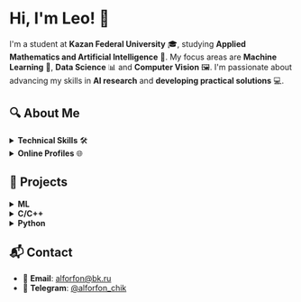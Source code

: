 # Hi, I'm Leo! 👋

I'm a student at **Kazan Federal University** 🎓, studying **Applied Mathematics and Artificial Intelligence** 🤖. My focus areas are **Machine Learning** 🧠, **Data Science** 📊 and **Computer Vision** 🖼️. I'm passionate about advancing my skills in **AI research** and **developing practical solutions** 💻.

## 🔍 About Me

<details>
<summary><b>Technical Skills</b> 🛠️</summary>

- Languages: **Python**, **C/C++**
- DevOps: **Bash**, **Docker**
- VCS: **Git** (GitHub/GitLab)
- OS: **MacOS**, **Linux**, **Windows**
</details>

<details>
<summary><b>Online Profiles</b> 🌐</summary>
   
- **LeetCode**: [MitrofanovLeonid](https://leetcode.com/u/MitrofanovLeonid/)
- **Kaggle**: [mitrofanovleonid](https://www.kaggle.com/mitrofanovleonid)
</details>

## 🚀 Projects

<details>
<summary><b>ML</b></summary>

**[House Price Prediction](https://github.com/LeonidMitrofanov/)** 🏡💰  
- Exploratory Data Analysis (EDA) 🔍 + ML modeling to predict real estate prices
</details>

<details>
<summary><b>C/C++</b></summary>

**[Three-Body Problem Solver](https://github.com/LeonidMitrofanov/Three-Body_Problem)** 🌍🌕🛰️  
- Simulates celestial mechanics using **Runge-Kutta 4th-order** in C++
   
**[Matrix](https://github.com/LeonidMitrofanov/s21_matrix)** 📐  
- Matrix operations (addition, multiplication, determinants) in C

**[String](https://github.com/LeonidMitrofanov/s21_string)** 🔠  
- Custom `string.h` implementation with `sprintf`/`sscanf` support in C
  
**[Math](https://github.com/LeonidMitrofanov/s21_math)** ➗
- Replica of `math.h` for numerical computations in C

**[Decimal](https://github.com/LeonidMitrofanov/s21_decimal)** 💰  
- Precision arithmetic library for financial calculations in C
</details>

<details>
<summary><b>Python</b></summary>

**[CodeRun Analytics Bot](https://github.com/LeonidMitrofanov/YandexCodeRun_bot)** 📊🤖
- Telegram bot that parses CodeRun competition data and provides analytics with visualizations

**[Gamification Telegram Bot](https://github.com/LeonidMitrofanov/Gamification_tg_bot)** 🎮🤖
- A bot that incentivizes user engagement through tasks ✅ and reward points 🎯
</details>

## 📬 Contact
- 📧 **Email**: [alforfon@bk.ru](mail:alforfon@bk.ru)
- 📱 **Telegram**: [@alforfon_chik](https://t.me/alforfon_chik)
